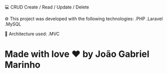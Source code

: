 💻 CRUD
Create / Read / Update / Delete

⚙️ This project was developed with the following technologies:
.PHP
.Laravel
.MySQL

🔧 Architecture used:
.MVC




# Made with love ❤️ by João Gabriel Marinho

